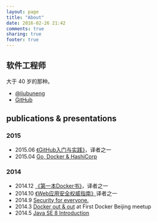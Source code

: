 ```yaml
---
layout: page
title: "About"
date: 2016-02-26 21:42
comments: true
sharing: true
footer: true
---
```



## 软件工程师

大于 40 岁的那种。

* [@liubuneng](https://twitter.com/liubuneng)
* [GitHub](https://github.com/liubin)

## publications & presentations

### 2015

* 2015.06 [《GitHub入门与实践》](http://item.jd.com/11733256.html)，译者之一
* 2015.04 [Go, Docker &amp; HashiCorp](http://slides.com/binliu/docker-and-hashicorp)

### 2014
* 2014.12 [《第一本Docker书》](http://item.jd.com/11600997.html)，译者之一
* 2014.10 [《Web应用安全权威指南》](http://www.ituring.com.cn/book/1249)译者之一
* 2014.9 [Security for everyone.](http://liubin.github.io/everyones-security/)
* 2014.3 [Docker out &amp; out](https://gist.github.com/liubin0329/746ff18f318ba1baaf77) at First Docker Beijing meetup
* 2014.5 [Java SE 8 Introduction](http://liubin0329.github.io/java8/)

